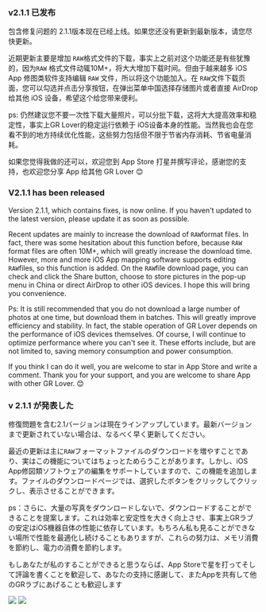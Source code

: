 ### v2.1.1 已发布
包含修复问题的 2.1.1版本现在已经上线。如果您还没有更新到最新版本，请您尽快更新。

近期更新主要是增加 `RAW`格式文件的下载，事实上之前对这个功能还是有些犹豫的，因为`RAW` 格式文件动辄10M+，将大大增加下载时间。但由于越来越多 iOS App 修图类软件支持编辑 `RAW` 文件，所以将这个功能加入。在 `RAW`文件下载页面，您可以勾选并点击分享按钮，在弹出菜单中国选择存储图片或者直接 AirDrop 给其他 iOS 设备，希望这个给您带来便利。

ps: 仍然建议您不要一次性下载大量照片，可以分批下载，这将大大提高效率和稳定性，事实上GR Lover的稳定运行依赖于 iOS设备本身的性能。当然我也会在您看不到的地方持续优化性能，这些努力包括但不限于节省内存消耗、节省电量消耗。

如果您觉得我做的还可以，欢迎您到 App Store 打星并撰写评论，感谢您的支持，也欢迎您分享 App 给其他 GR Lover  😊

### V2.1.1 has been released
Version 2.1.1, which contains fixes, is now online. If you haven't updated to the latest version, please update it as soon as possible.

Recent updates are mainly to increase the download of `RAW`format files. In fact, there was some hesitation about this function before, because `RAW` format files are often 10M+, which will greatly increase the download time. However, more and more iOS App mapping software supports editing `RAW`files, so this function is added. On the `RAW`file download page, you can check and click the Share button, choose to store pictures in the pop-up menu in China or direct AirDrop to other iOS devices. I hope this will bring you convenience.

Ps: It is still recommended that you do not download a large number of photos at one time, but download them in batches. This will greatly improve efficiency and stability. In fact, the stable operation of GR Lover depends on the performance of iOS devices themselves. Of course, I will continue to optimize performance where you can't see it. These efforts include, but are not limited to, saving memory consumption and power consumption.

If you think I can do it well, you are welcome to star in App Store and write a comment. Thank you for your support, and you are welcome to share App with other GR Lover. 😊

### v 2.1.1 が発表した
修復問題を含む2.1バージョンは現在ラインアップしています。最新バージョンまで更新されていない場合は、なるべく早く更新してください。

最近の更新は主に` RAW `フォーマットファイルのダウンロードを増やすことであり、実はこの機能についてはちょっとためらうことがあります。しかし、iOS App修図類ソフトウェアの編集をサポートしていますので、この機能を追加します。ファイルのダウンロードページでは、選択したボタンをクリックしてクリックし、表示させることができます。

ps：さらに、大量の写真をダウンロードしないで、ダウンロードすることができることを提案します。これは効率と安定性を大きく向上させ、事実上GRラブの安定はiOS機器自体の性能に依存しています。もちろん私も見ることができない場所で性能を最適化し続けることもありますが、これらの努力は、メモリ消費を節約し、電力の消費を節約します。

もしあなたが私のすることができると思うならば、App Storeで星を打ってそして評論を書くことを歓迎して、あなたの支持に感謝して、またAppを共有して他のGRラブにあげることも歓迎します

![](http://asingers.win/images/downloadonappstore.jpg)
![](http://asingers.win/images/2019-02-16-21-34-26.jpg)

